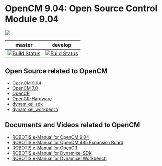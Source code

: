 # OpenCM 9.04: Open Source Control Module 9.04
![](http://emanual.robotis.com/assets/images/parts/controller/opencm904/opencm904_product.png)

|master|develop|
|:---:|:---:|
|[![Build Status](https://travis-ci.org/ROBOTIS-GIT/OpenCM9.04.svg?branch=master)](https://travis-ci.org/ROBOTIS-GIT/OpenCM9.04)|[![Build Status](https://travis-ci.org/ROBOTIS-GIT/OpenCM9.04.svg?branch=develop)](https://travis-ci.org/ROBOTIS-GIT/OpenCM9.04/branches)|

## Open Source related to OpenCM
- [OpenCM 9.04](https://github.com/ROBOTIS-GIT/OpenCM9.04)
- [OpenCM 7.0](https://github.com/ROBOTIS-GIT/OpenCM7.0)
- [OpenCR](https://github.com/ROBOTIS-GIT/OpenCR)
- [OpenCR-Hardware](https://github.com/ROBOTIS-GIT/OpenCR-Hardware)
- [dynamixel_sdk](https://github.com/ROBOTIS-GIT/DynamixelSDK)
- [dynamixel_workbench](https://github.com/ROBOTIS-GIT/dynamixel-workbench)

## Documents and Videos related to OpenCM
- [ROBOTIS e-Manual for OpenCM 9.04](http://emanual.robotis.com/docs/en/parts/controller/opencm904/)
- [ROBOTIS e-Manual for OpenCM 485 Expansion Board](http://emanual.robotis.com/docs/en/parts/controller/opencm485exp/)
- [ROBOTIS e-Manual for OpenCR](http://emanual.robotis.com/docs/en/parts/controller/opencr10/)
- [ROBOTIS e-Manual for Dynamixel SDK](http://emanual.robotis.com/docs/en/software/dynamixel/dynamixel_sdk/overview/)
- [ROBOTIS e-Manual for Dynamixel Workbench](http://emanual.robotis.com/docs/en/software/dynamixel/dynamixel_workbench/)
